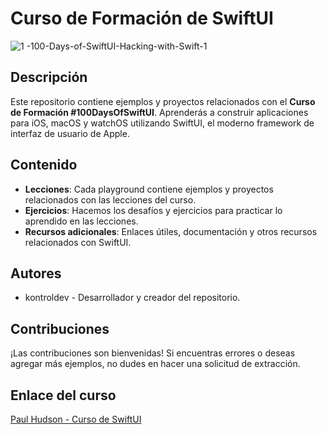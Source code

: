 
# Curso de Formación de SwiftUI

![1 -100-Days-of-SwiftUI-Hacking-with-Swift-1](https://github.com/kontroldev/100DaysOfSwiftUI/assets/75795616/7cb07dc0-87b7-43dd-b64c-9a3d2f168773)


## Descripción

Este repositorio contiene ejemplos y proyectos relacionados con el **Curso de Formación #100DaysOfSwiftUI**. Aprenderás a construir aplicaciones para iOS, macOS y watchOS utilizando SwiftUI, el moderno framework de interfaz de usuario de Apple.

## Contenido

- **Lecciones**: Cada playground contiene ejemplos y proyectos relacionados con las lecciones del curso.
- **Ejercicios**: Hacemos los desafíos y ejercicios para practicar lo aprendido en las lecciones.
- **Recursos adicionales**: Enlaces útiles, documentación y otros recursos relacionados con SwiftUI.
## Autores

- kontroldev - Desarrollador y creador del repositorio.

## Contribuciones

¡Las contribuciones son bienvenidas! Si encuentras errores o deseas agregar más ejemplos, no dudes en hacer una solicitud de extracción.

## Enlace del curso

[Paul Hudson - Curso de SwiftUI](https://www.hackingwithswift.com/100/swiftui)


